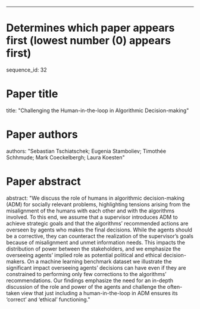 --- 
# Determines which paper appears first (lowest number (0) appears first)
sequence_id: 32

# Paper title 
title: "Challenging the Human-in-the-loop in Algorithmic Decision-making"

# Paper authors 
authors: "Sebastian Tschiatschek; Eugenia Stamboliev; Timothée Schhmude; Mark Coeckelbergh; Laura Koesten"

# Paper abstract 
abstract: "We discuss the role of humans in algorithmic decision-making (ADM) for socially relevant problems, highlighting tensions arising from the misalignment of the humans with each other and with the algorithms involved. To this end, we assume that a supervisor introduces ADM to achieve strategic goals and that the algorithms’ recommended actions are overseen by agents who makes the final decisions. While the agents should be a corrective, they can counteract the realization of the supervisor’s goals because of misalignment and unmet information needs. This impacts the distribution of power between the stakeholders, and we emphasize the overseeing agents’ implied role as potential political and ethical decision-makers. On a machine learning benchmark dataset we illustrate the significant impact overseeing agents’ decisions can have even if they are constrained to performing only few corrections to the algorithms’ recommendations. Our findings emphasize the need for an in-depth discussion of the role and power of the agents and challenge the often-taken view that just including a human-in-the-loop in ADM ensures its ‘correct’ and ‘ethical’ functioning."

